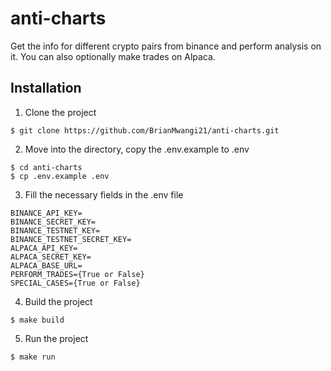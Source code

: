 # anti-charts
Get the info for different crypto pairs from binance and perform analysis on it. You can also optionally make trades on Alpaca.

## Installation
1. Clone the project
```
$ git clone https://github.com/BrianMwangi21/anti-charts.git
```

2. Move into the directory, copy the .env.example to .env
```
$ cd anti-charts
$ cp .env.example .env
```

3. Fill the necessary fields in the .env file
```
BINANCE_API_KEY=
BINANCE_SECRET_KEY=
BINANCE_TESTNET_KEY=
BINANCE_TESTNET_SECRET_KEY=
ALPACA_API_KEY=
ALPACA_SECRET_KEY=
ALPACA_BASE_URL=
PERFORM_TRADES={True or False}
SPECIAL_CASES={True or False}
```

4. Build the project
```
$ make build
```

5. Run the project
```
$ make run
```

